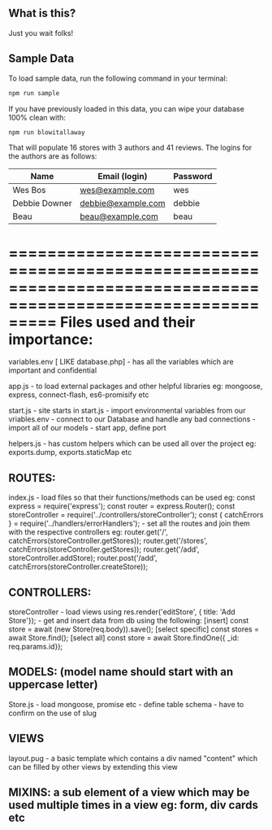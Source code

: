 ## What is this?

Just you wait folks!

## Sample Data

To load sample data, run the following command in your terminal:

```bash
npm run sample
```

If you have previously loaded in this data, you can wipe your database 100% clean with:

```bash
npm run blowitallaway
```

That will populate 16 stores with 3 authors and 41 reviews. The logins for the authors are as follows:

|Name|Email (login)|Password|
|---|---|---|
|Wes Bos|wes@example.com|wes|
|Debbie Downer|debbie@example.com|debbie|
|Beau|beau@example.com|beau|

=============================================================================================================
 Files used and their importance: 
=============================================================================================================

variables.env [ LIKE database.php]
 	- has all the variables which are important and confidential

app.js
	- to load external packages and other helpful libraries eg: mongoose, express, connect-flash, es6-promisify etc

start.js 
	- site starts in start.js
	- import environmental variables from our vriables.env
	- connect to our Database and handle any bad connections
	- import all of our models
	- start app, define port

helpers.js
	- has custom helpers which can be used all over the project eg: exports.dump, exports.staticMap etc

ROUTES:
-------

index.js
	- load files so that their functions/methods can be used
		eg: const express = require('express');
			const router = express.Router();
			const storeController = require('../controllers/storeController');
			const { catchErrors } = require('../handlers/errorHandlers');
 	- set all the routes and join them with the respective controllers
 		eg:	router.get('/', catchErrors(storeController.getStores));
			router.get('/stores', catchErrors(storeController.getStores));
			router.get('/add', storeController.addStore);
			router.post('/add', catchErrors(storeController.createStore));

CONTROLLERS:
------------

storeController
	- load views using 
		res.render('editStore', { title: 'Add Store'});
	- get and insert data from db using the following:
		[insert] 
			const store = await (new Store(req.body)).save();
		[select specific]
			const stores = await Store.find();
		[select all]
			const store = await Store.findOne({ _id: req.params.id});
	
MODELS: (model name should start with an uppercase letter)
-------

Store.js
	- load mongoose, promise etc
	- define table schema
	- have to confirm on the use of slug

VIEWS
-----

layout.pug
	- a basic template which contains a div named "content" which can be filled by other views by extending this view

MIXINS: a sub element of a view which may be used multiple times in a view eg: form, div cards etc
-------